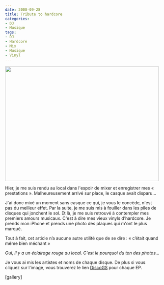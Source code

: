 ```yaml
---
date: 2008-09-28
title: Tribute to hardcore
categories:
- DJ
- Musique
tags:
- DJ
- Hardcore
- Mix
- Musique
- Vinyl
---
```

<img class="alignnone size-medium wp-image-680" title="img_0193" src="https://dlgjp9x71cipk.cloudfront.net/2008/09/img_0193-500x375.jpg" alt="" width="500" height="375" />

Hier, je me suis rendu au local dans l'espoir de mixer et enregistrer mes « prestations ». Malheureusement arrivé sur place, le casque avait disparu...

J'ai donc mixé un moment sans casque ce qui, je vous le concède, n'est pas du meilleur effet. Par la suite, je me suis mis à fouiller dans les piles de disques qui jonchent le sol. Et là, je me suis retrouvé à contempler mes premiers amours musicaux. C'est à dire mes vieux vinyls d’hardcore. Je prends mon iPhone et prends une photo des plaques qui m'ont le plus marqué.

Tout à fait, cet article n’a aucune autre utilité que de se dire : « c’était quand même bien méchant »

<!--more-->

<em>Oui, il y a un éclairage rouge au local. C'est le pourquoi du ton des photos...</em>

Je vous ai mis les artistes et noms de chaque disque. De plus si vous cliquez sur l'image, vous trouverez le lien <a title="DiscoGS" href="https://www.discogs.com">DiscoGS</a> pour chaque EP.

[gallery]
